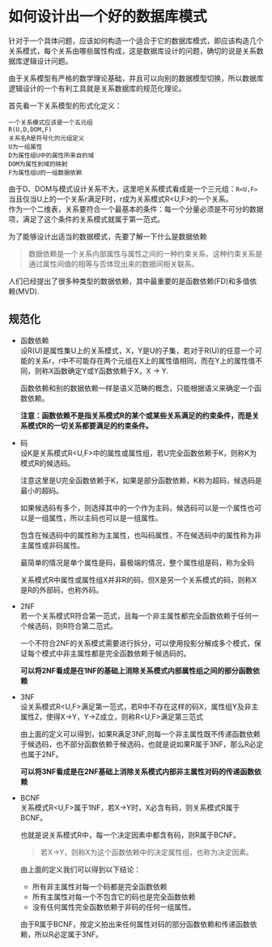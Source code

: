 # 如何设计出一个好的数据库模式      

针对于一个具体问题，应该如何构造一个适合于它的数据库模式，即应该构造几个关系模式，每个关系由哪些属性构成，这是数据库设计的问题，确切的说是关系数据库逻辑设计问题。     

由于关系模型有严格的数学理论基础，并且可以向别的数据模型切换，所以数据库逻辑设计的一个有利工具就是关系数据库的规范化理论。     

首先看一下关系模型的形式化定义：   
```
一个关系模式应该是一个五元组   
R(U,D,DOM,F)   
关系名R是符号化的元组定义    
U为一组属性    
D为属性组U中的属性所来自的域      
DOM为属性到域的映射     
F为属性组U的一组数据依赖      
```    
由于D、DOM与模式设计关系不大，这里吧关系模式看成是一个三元组：`R<U,F>`      
当且仅当U上的一个关系r满足F时，r成为关系模式R<U,F>的一个关系。     
作为一个二维表，关系要符合一个最基本的条件：每一个分量必须是不可分的数据项，满足了这个条件的关系模式就属于第一范式。         

为了能够设计出适当的数据模式，先要了解一下什么是数据依赖      

> 数据依赖是一个关系内部属性与属性之间的一种约束关系，这种约束关系是通过属性间值的相等与否体现出来的数据间相关联系。     

人们已经提出了很多种类型的数据依赖，其中最重要的是函数依赖(FD)和多值依赖(MVD).     


## 规范化    

* 函数依赖      
    设R(U)是属性集U上的关系模式，X，Y是U的子集，若对于R(U)的任意一个可能的关系r，r中不可能存在两个元组在X上的属性值相同，而在Y上的属性值不同，则称X函数确定Y或Y函数依赖于X，X -> Y.     
    
    函数依赖和别的数据依赖一样是语义范畴的概念，只能根据语义来确定一个函数依赖。     

    **注意：函数依赖不是指关系模式R的某个或某些关系满足的约束条件，而是关系模式R的一切关系都要满足的约束条件。**       

* 码    
    设K是关系模式R<U,F>中的属性或属性组，若U完全函数依赖于K，则称K为模式R的候选码。      

    注意这里是U完全函数依赖于K，如果是部分函数依赖，K称为超码，候选码是最小的超码。      

    如果候选码有多个，则选择其中的一个作为主码，候选码可以是一个属性也可以是一组属性，所以主码也可以是一组属性。     

    包含在候选码中的属性称为主属性，也叫码属性，不在候选码中的属性称为非主属性或非码属性。    

    最简单的情况是单个属性是码，最极端的情况，整个属性组是码，称为全码   

    关系模式R中属性或属性组X并非R的码，但X是另一个关系模式的码，则称X是R的外部码，也称外码。         


* 2NF    
    若一个关系模式R符合第一范式，且每一个非主属性都完全函数依赖于任何一个候选码，则R符合第二范式。      

    一个不符合2NF的关系模式需要进行拆分，可以使用投影分解成多个模式，保证每个模式中非主属性都是完全函数依赖于候选码的。     

    **可以将2NF看成是在1NF的基础上消除关系模式内部属性组之间的部分函数依赖** 

* 3NF      
    设关系模式R<U,F>满足第一范式，若R中不存在这样的码X，属性组Y及非主属性Z，使得X->Y，Y->Z成立，则称R<U,F>满足第三范式    

    由上面的定义可以得到，如果R满足3NF,则每一个非主属性既不传递函数依赖于候选码，也不部分函数依赖于候选码，也就是说如果R属于3NF，那么R必定也属于2NF。       

    **可以将3NF看成是在2NF基础上消除关系模式内部非主属性对码的传递函数依赖**    

* BCNF    
    关系模式R<U,F>属于1NF，若X->Y时，X必含有码，则关系模式R属于BCNF。
    
    也就是说关系模式R中，每一个决定因素中都含有码，则R属于BCNF。   

    > 若X->Y，则称X为这个函数依赖中的决定属性组，也称为决定因素。     

    由上面的定义我们可以得到以下结论：  
    
    * 所有非主属性对每一个码都是完全函数依赖    
    * 所有主属性对每一个不包含它的码也是完全函数依赖    
    * 没有任何属性完全函数依赖于非码的任何一组属性。      

    由于R属于BCNF，按定义拍出来任何属性对码的部分函数依赖和传递函数依赖，所以R必定属于3NF。      


